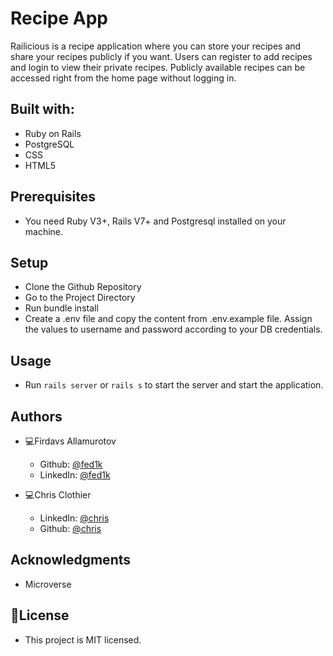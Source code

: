 # Recipe App
Railicious is a recipe application where you can store your recipes and share your recipes publicly if you want. Users can register to add recipes and login to view their private recipes. Publicly available recipes can be accessed right from the home page without logging in.

## Built with:
 * Ruby on Rails
 * PostgreSQL
 * CSS
 * HTML5

## Prerequisites
* You need Ruby V3+, Rails V7+ and Postgresql installed on your machine.


## Setup
* Clone the Github Repository
* Go to the Project Directory
* Run bundle install
* Create a .env file and copy the content from .env.example file. Assign the values to username and password according to your DB credentials.

## Usage
* Run `rails server` or `rails s` to start the server and start the application.

## Authors
* 💻Firdavs Allamurotov
  * Github: [@fed1k](https://github.com/fed1k)
  * LinkedIn: [@fed1k](https://www.linkedin.com/in/firdavs-allamurotov/)

* 💻Chris Clothier
  * LinkedIn: [@chris](https://www.linkedin.com/in/crclothier/)
  * Github: [@chris](https://github.com/CRClothier) 

## Acknowledgments
 * Microverse
## 📝License
* This project is MIT licensed.

